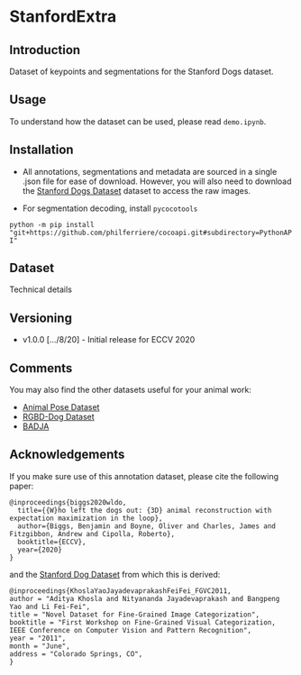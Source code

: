 # StanfordExtra

## Introduction
Dataset of keypoints and segmentations for the Stanford Dogs dataset. 

## Usage
To understand how the dataset can be used, please read `demo.ipynb`.

## Installation
- All annotations, segmentations and metadata are sourced in a single .json file for ease of download. However, you will also need to download the [Stanford Dogs Dataset](http://vision.stanford.edu/aditya86/ImageNetDogs/) dataset to access the raw images. 

- For segmentation decoding, install `pycocotools`

`python -m pip install "git+https://github.com/philferriere/cocoapi.git#subdirectory=PythonAPI"`

## Dataset
Technical details

## Versioning
- v1.0.0 [.../8/20] - Initial release for ECCV 2020

## Comments
You may also find the other datasets useful for your animal work:
- [Animal Pose Dataset](https://sites.google.com/view/animal-pose/)
- [RGBD-Dog Dataset](https://github.com/CAMERA-Bath/RGBD-Dog)
- [BADJA](https://github.com/benjiebob/BADJA)

## Acknowledgements

If you make sure use of this annotation dataset, please cite the following paper:

```
@inproceedings{biggs2020wldo,
  title={{W}ho left the dogs out: {3D} animal reconstruction with expectation maximization in the loop},
  author={Biggs, Benjamin and Boyne, Oliver and Charles, James and Fitzgibbon, Andrew and Cipolla, Roberto},
  booktitle={ECCV},
  year={2020}
}
```

and the [Stanford Dog Dataset](http://vision.stanford.edu/aditya86/ImageNetDogs/) from which this is derived:

```
@inproceedings{KhoslaYaoJayadevaprakashFeiFei_FGVC2011,
author = "Aditya Khosla and Nityananda Jayadevaprakash and Bangpeng Yao and Li Fei-Fei",
title = "Novel Dataset for Fine-Grained Image Categorization",
booktitle = "First Workshop on Fine-Grained Visual Categorization, IEEE Conference on Computer Vision and Pattern Recognition",
year = "2011",
month = "June",
address = "Colorado Springs, CO",
}
```

